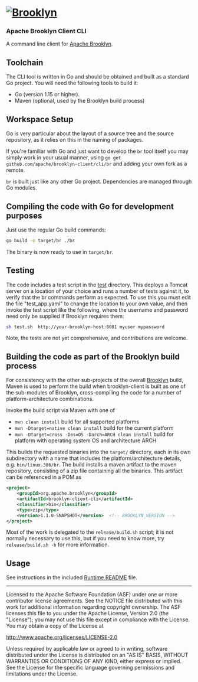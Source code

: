 
# [![**Brooklyn**](https://brooklyn.apache.org/style/img/apache-brooklyn-logo-244px-wide.png)](http://brooklyn.apache.org/)

### Apache Brooklyn Client CLI

A command line client for [Apache Brooklyn](https://brooklyn.apache.org).

## Toolchain

The CLI tool is written in Go and should be obtained and built as a standard Go project. 
You will need the following tools to build it:

- Go (version 1.15 or higher).
- Maven (optional, used by the Brooklyn build process)


## Workspace Setup

Go is very particular about the layout of a source tree and the source repository, 
as it relies on this in the naming of packages.  

If you're familiar with Go and just want to develop the `br` tool itself you may simply work in your usual manner, 
using `go get github.com/apache/brooklyn-client/cli/br` and adding your own fork as a remote. 

`br` is built just like any other Go project. Dependencies are managed through Go modules.

## Compiling the code with Go for development purposes

Just use the regular Go build commands:

```bash
go build -o target/br ./br
```

The binary is now ready to use in `target/br`. 


## Testing 

The code includes a test script in the [test](test) directory. This deploys a Tomcat server on a location of your choice
and runs a number of tests against it, to verify that the br commands perform as expected.  To use this you must edit
the file "test_app.yaml" to change the location to your own value, and then invoke the test script like the following,
where the username and password need only be supplied if Brooklyn requires them:

```bash
sh test.sh  http://your-brooklyn-host:8081 myuser mypassword
```

Note, the tests are not yet comprehensive, and contributions are welcome.


## Building the code as part of the Brooklyn build process

For consistency with the other sub-projects of the overall [Brooklyn](https://github.com/apache/brooklyn) build, Maven
is used to perform the build when brooklyn-client is built as one of the sub-modules of Brooklyn, cross-compiling the code for a number of platform-architecture combinations.

Invoke the build script via Maven with one of 

  - ```mvn clean install```                                     build for all supported platforms
  - ```mvn -Dtarget=native clean install```                     build for the current platform
  - ```mvn -Dtarget=cross -Dos=OS -Darch=ARCH clean install```  build for platform with operating system OS and architecture ARCH

This builds the requested binaries into the `target/` directory, each in its own subdirectory with a name that includes 
the platform/architecture details, e.g. `bin/linux.386/br`.  The build installs a maven artifact to the maven repository,
consisting of a zip file containing all the binaries.  This artifact can be referenced in a POM as

```xml
<project>
    <groupId>org.apache.brooklyn</groupId>
    <artifactId>brooklyn-client-cli</artifactId>
    <classifier>bin</classifier>
    <type>zip</type>
    <version>1.1.0-SNAPSHOT</version>  <!-- BROOKLYN_VERSION -->
</project>

```

Most of the work is delegated to the `release/build.sh` script;
it is not normally necessary to use this, but if you need to know more,
try `release/build.sh -h` for more information.


## Usage

See instructions in the included [Runtime README](release/files/README) file.


----
Licensed to the Apache Software Foundation (ASF) under one 
or more contributor license agreements.  See the NOTICE file
distributed with this work for additional information
regarding copyright ownership.  The ASF licenses this file
to you under the Apache License, Version 2.0 (the
"License"); you may not use this file except in compliance
with the License.  You may obtain a copy of the License at

 http://www.apache.org/licenses/LICENSE-2.0

Unless required by applicable law or agreed to in writing,
software distributed under the License is distributed on an
"AS IS" BASIS, WITHOUT WARRANTIES OR CONDITIONS OF ANY 
KIND, either express or implied.  See the License for the 
specific language governing permissions and limitations
under the License.
